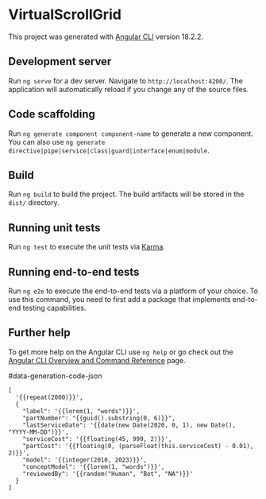 # VirtualScrollGrid

This project was generated with [Angular CLI](https://github.com/angular/angular-cli) version 18.2.2.

## Development server

Run `ng serve` for a dev server. Navigate to `http://localhost:4200/`. The application will automatically reload if you change any of the source files.

## Code scaffolding

Run `ng generate component component-name` to generate a new component. You can also use `ng generate directive|pipe|service|class|guard|interface|enum|module`.

## Build

Run `ng build` to build the project. The build artifacts will be stored in the `dist/` directory.

## Running unit tests

Run `ng test` to execute the unit tests via [Karma](https://karma-runner.github.io).

## Running end-to-end tests

Run `ng e2e` to execute the end-to-end tests via a platform of your choice. To use this command, you need to first add a package that implements end-to-end testing capabilities.

## Further help

To get more help on the Angular CLI use `ng help` or go check out the [Angular CLI Overview and Command Reference](https://angular.dev/tools/cli) page.

#data-generation-code-json
```
[
  '{{repeat(2000)}}',
  {
    "label": '{{lorem(1, "words")}}',
    "partNumber": "{{guid().substring(0, 6)}}",
    "lastServiceDate": '{{date(new Date(2020, 0, 1), new Date(), "YYYY-MM-DD")}}',
    "serviceCost": '{{floating(45, 999, 2)}}',
    "partCost": '{{floating(0, (parseFloat(this.serviceCost) - 0.01), 2)}}',
    "model": '{{integer(2010, 2023)}}',
    "conceptModel": '{{lorem(1, "words")}}',
    "reviewedBy": '{{random("Human", "Bot", "NA")}}'
  }
]
```